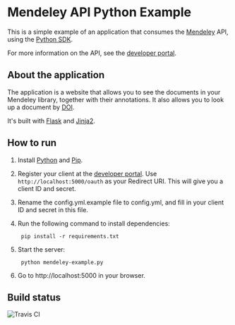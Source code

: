 # Mendeley API Python Example #

This is a simple example of an application that consumes the [Mendeley](http://www.mendeley.com) API, using the [Python SDK](http://mendeley-python.readthedocs.org/).

For more information on the API, see the [developer portal](http://dev.mendeley.com).

## About the application ##

The application is a website that allows you to see the documents in your Mendeley library, together with their annotations.  It also allows you to look up a document by [DOI](http://www.doi.org/).

It's built with [Flask](http://flask.pocoo.org/) and [Jinja2](http://jinja.pocoo.org/docs/).

## How to run ##

1. Install [Python](https://www.python.org/) and [Pip](https://pip.pypa.io/en/latest/).
2. Register your client at the [developer portal](http://dev.mendeley.com). Use `http://localhost:5000/oauth` as your  Redirect URI. This will give you a client ID and secret.
3. Rename the config.yml.example file to config.yml, and fill in your client ID and secret in this file.
4. Run the following command to install dependencies:

        pip install -r requirements.txt

5. Start the server:

		python mendeley-example.py

6. Go to http://localhost:5000 in your browser.

## Build status ##

![Travis CI](https://travis-ci.org/Mendeley/mendeley-api-python-example.svg?branch=master)
